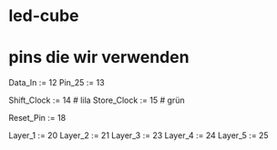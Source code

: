 # led-cube

# pins die wir verwenden

Data_In := 12
Pin_25 := 13

Shift_Clock := 14 # lila
Store_Clock := 15 # grün

Reset_Pin := 18

Layer_1 := 20
Layer_2 := 21
Layer_3 := 23
Layer_4 := 24
Layer_5 := 25